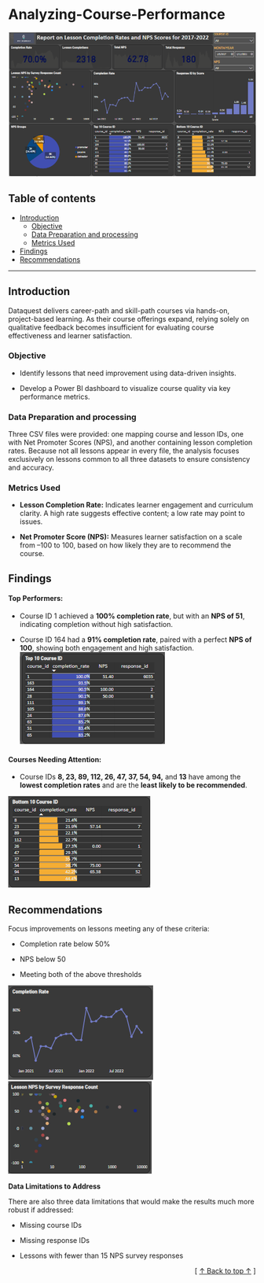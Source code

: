 # Analyzing-Course-Performance
![Alt text](images/acp_report.png)

## Table of contents
- [Introduction](#introduction)
   - [Objective](#objective)
   - [Data Preparation and processing](#data-preparation-and-processing)
   - [Metrics Used](#metric-used)
- [Findings](#findings)
- [Recommendations](#recommendations)


---

## Introduction

Dataquest delivers career-path and skill-path courses via hands-on, project-based learning. As their course offerings expand, relying solely on qualitative feedback becomes insufficient for evaluating course effectiveness and learner satisfaction.

### Objective 

- Identify lessons that need improvement using data-driven insights.

- Develop a Power BI dashboard to visualize course quality via key performance metrics.


### Data Preparation and processing

Three CSV files were provided: one mapping course and lesson IDs, one with Net Promoter Scores (NPS), and another containing lesson completion rates. Because not all lessons appear in every file, the analysis focuses exclusively on lessons common to all three datasets to ensure consistency and accuracy.
 
               
### Metrics Used

- **Lesson Completion Rate:** Indicates learner engagement and curriculum clarity. A high rate suggests effective content; a low rate may point to issues.

- **Net Promoter Score (NPS):** Measures learner satisfaction on a scale from –100 to 100, based on how likely they are to recommend the course.
  

## Findings

#### Top Performers:

- Course ID 1 achieved a **100% completion rate**, but with an **NPS of 51**, indicating completion without high satisfaction.

- Course ID 164 had a **91% completion rate**, paired with a perfect **NPS of 100**, showing both engagement and high satisfaction.
![Alt text](images/top_course.PNG)

#### Courses Needing Attention:

- Course IDs **8, 23, 89, 112, 26, 47, 37, 54, 94,** and **13** have among the **lowest completion rates** and are the **least likely to be recommended**.

![Alt text](images/bottom_course.PNG)


## Recommendations

Focus improvements on lessons meeting any of these criteria:

- Completion rate below 50%

- NPS below 50

- Meeting both of the above thresholds

![Alt text](images/lesson_completion.PNG) ![Alt text](images/lesson_nps.PNG)


**Data Limitations to Address**

There are also three data limitations that would make the results much more robust if addressed:

- Missing course IDs

- Missing response IDs

- Lessons with fewer than 15 NPS survey responses


      
 <div align="right">[ <a href="#table-of-contents">↑ Back to top ↑</a> ]</div>
                        









